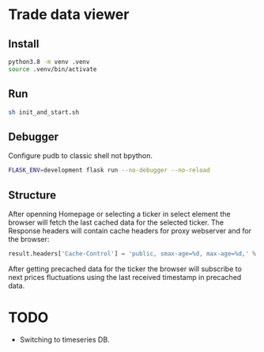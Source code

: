 # Trade data viewer

## Install

```bash
python3.8 -m venv .venv
source .venv/bin/activate
```

## Run

```bash
sh init_and_start.sh
```

## Debugger

Configure pudb to classic shell not bpython.

```bash
FLASK_ENV=development flask run --no-debugger --no-reload
```

## Structure

After openning Homepage or selecting a ticker in select element the browser will fetch the last cached data for the selected ticker.
The Response headers will contain cache headers for proxy webserver and for the browser:

```python
result.headers['Cache-Control'] = 'public, smax-age=%d, max-age=%d,' % (ONE_HOUR // 4, ONE_HOUR // 4 - ONE_MINUTE)
```

After getting precached data for the ticker the browser will subscribe to next prices fluctuations using the last received timestamp in precached data.

# TODO

* Switching to timeseries DB.
